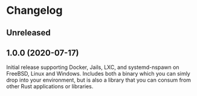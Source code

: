 # Changelog

<!-- next-header -->

## Unreleased

## 1.0.0 (2020-07-17)

Initial release supporting Docker, Jails, LXC, and systemd-nspawn on FreeBSD, Linux and Windows.
Includes both a binary which you can simly drop into your environment, but is also a library that you can consum from other Rust applications or libraries.
